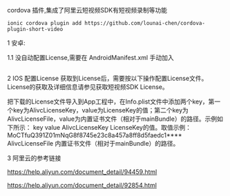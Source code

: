 cordova 插件,集成了阿里云短视频SDK有短视频录制等功能 

``` 
ionic cordova plugin add https://github.com/lounai-chen/cordova-plugin-short-video 
``` 
 

 




1 安卓: 


1.1 没自动配置License,需要在 AndroidManifest.xml 手动加入
``` 

``` 

2 IOS 
配置License
获取到License后，需要按以下操作配置License文件。License的获取及详细信息请参见获取短视频SDK License。

把下载的License文件导入到App工程中，在Info.plist文件中添加两个key，第一个key为AlivcLicenseKey，value为LicenseKey的值；第二个key为AlivcLicenseFile，value为内置证书文件（相对于mainBundle）的路径。示例如下所示：
key	value
AlivcLicenseKey	LicenseKey的值。取值示例：MoCTfuQ391Z01mNqG8f8745e23c8a457a8ff8d5faedc1****
AlivcLicenseFile	内置证书文件（相对于mainBundle）的路径。



3 阿里云的参考链接 

https://help.aliyun.com/document_detail/94459.html 

https://help.aliyun.com/document_detail/92854.html


